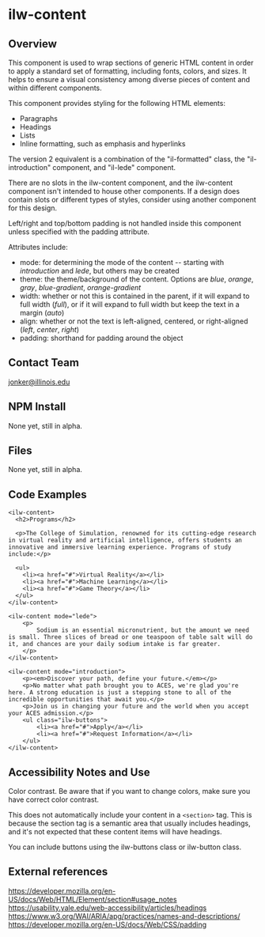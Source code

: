 # ilw-content

## Overview

This component is used to wrap sections of generic HTML content in order to apply a standard set of formatting, including fonts, colors, and sizes. It helps to ensure a visual consistency among diverse pieces of content and within different components.

This component provides styling for the following HTML elements:

  * Paragraphs
  * Headings
  * Lists
  * Inline formatting, such as emphasis and hyperlinks

The version 2 equivalent is a combination of the "il-formatted" class, the "il-introduction" component, and "il-lede" component. 

There are no slots in the ilw-content component, and the ilw-content component isn't intended to house other components. If a design does contain slots or different types of styles, consider using another component for this design. 

Left/right and top/bottom padding is not handled inside this component unless specified with the padding attribute. 

Attributes include:

  * mode: for determining the mode of the content -- starting with *introduction* and *lede*, but others may be created
  * theme: the theme/background of the content. Options are *blue*, *orange*, *gray*, *blue-gradient*, *orange-gradient*
  * width: whether or not this is contained in the parent, if it will expand to full width (*full*), or if it will expand to full width but keep the text in a margin (*auto*)
  * align: whether or not the text is left-aligned, centered, or right-aligned (*left*, *center*, *right*)
  * padding: shorthand for padding around the object

## Contact Team

jonker@illinois.edu

## NPM Install

None yet, still in alpha.

## Files

None yet, still in alpha.

## Code Examples

```
<ilw-content>
  <h2>Programs</h2>
  
  <p>The College of Simulation, renowned for its cutting-edge research in virtual reality and artificial intelligence, offers students an innovative and immersive learning experience. Programs of study include:</p>
  
  <ul>
    <li><a href="#">Virtual Reality</a></li>
    <li><a href="#">Machine Learning</a></li>
    <li><a href="#">Game Theory</a></li>
  </ul>
</ilw-content>
```

```
<ilw-content mode="lede">
    <p>
        Sodium is an essential micronutrient, but the amount we need is small. Three slices of bread or one teaspoon of table salt will do it, and chances are your daily sodium intake is far greater.
    </p>
</ilw-content>
```

```
<ilw-content mode="introduction">
    <p><em>Discover your path, define your future.</em></p>
    <p>No matter what path brought you to ACES, we're glad you're here. A strong education is just a stepping stone to all of the incredible opportunities that await you.</p>
    <p>Join us in changing your future and the world when you accept your ACES admission.</p>
    <ul class="ilw-buttons">
        <li><a href="#">Apply</a></li>
        <li><a href="#">Request Information</a></li>
    </ul>
</ilw-content>
```

## Accessibility Notes and Use

Color contrast. Be aware that if you want to change colors, make sure you have correct color contrast. 

This does not automatically include your content in a ``<section>`` tag. This is because the section tag is a semantic area that usually includes headings, and it's not expected that these content items will have headings. 

You can include buttons using the ilw-buttons class or ilw-button class. 

## External references

https://developer.mozilla.org/en-US/docs/Web/HTML/Element/section#usage_notes
https://usability.yale.edu/web-accessibility/articles/headings 
https://www.w3.org/WAI/ARIA/apg/practices/names-and-descriptions/
https://developer.mozilla.org/en-US/docs/Web/CSS/padding